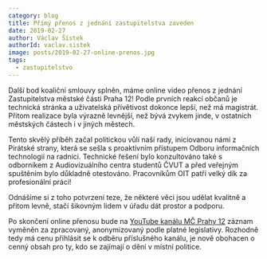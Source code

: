 ```yaml
---
category: blog
title: Přímý přenos z jednání zastupitelstva zaveden
date: 2019-02-27
author: Václav Šístek
authorId: vaclav.sistek
image: posts/2019-02-27-online-prenos.jpg
tags:
  - zastupitelstvo
---
```


Další bod koaliční smlouvy splněn, máme online video přenos z jednání Zastupitelstva městské části Praha 12! Podle prvních reakcí občanů je technická stránka a uživatelská přívětivost dokonce lepší, než má magistrát. Přitom realizace byla výrazně levnější, než bývá zvykem jinde, v ostatních městských částech i v jiných městech.

Tento skvělý příběh začal politickou vůlí naší rady, iniciovanou námi z Pirátské strany, která se sešla s proaktivním přístupem Odboru informačních technologií na radnici. Technické řešení bylo konzultováno také s odborníkem z Audiovizuálního centra studentů ČVUT a před veřejným spuštěním bylo důkladně otestováno. Pracovníkům OIT patří velký dík za profesionální práci!

Odnášíme si z toho potvrzení teze, že některé věci jsou udělat kvalitně a přitom levně, stačí šikovným lidem v úřadu dát prostor a podporu.

Po skončení online přenosu bude na [YouTube kanálu MČ Prahy 12](https://www.youtube.com/channel/UCikXVIsMdFckWex7wpIn5Dw) záznam vyměněn za zpracovaný, anonymizovaný podle platné legislativy. Rozhodně tedy má cenu přihlásit se k odběru příslušného kanálu, je nově obohacen o cenný obsah pro ty, kdo se zajímají o dění v místní politice.
